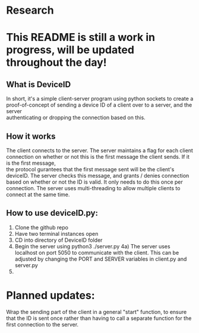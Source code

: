 # Research
# This README is still a work in progress, will be updated throughout the day!

## What is DeviceID
In short, it's a simple client-server program using python sockets to create a proof-of-concept of sending a device ID of a client over to a server, and the server  
authenticating or dropping the connection based on this.

## How it works
The client connects to the server. The server maintains a flag for each client connection on whether or not this is the first message the client sends. If it is the first message,  
the protocol gurantees that the first message sent will be the client's deviceID. The server checks this message, and grants / denies connection based on whether
or not the ID is valid. It only needs to do this once per connection. The server uses multi-threading to allow multiple clients to connect at the same time.  


## How to use deviceID.py:

1) Clone the github repo
2) Have two terminal instances open
3) CD into directory of DeviceID folder
4) Begin the server using python3 ./server.py
4a) The server uses localhost on port 5050 to communicate with the client. This can be adjusted by changing the PORT and SERVER variables in client.py and server.py
5) 

# Planned updates:
Wrap the sending part of the client in a general "start" function, to ensure that the ID is sent once rather than having to call a separate function for the first connection to the server.
